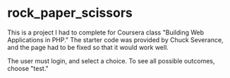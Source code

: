 # rock_paper_scissors
This is a project I had to complete for Coursera class "Building Web Applications in PHP." The starter code was provided by Chuck Severance, and the page had to be fixed so that it would work well. 

The user must login, and select a choice. To see all possible outcomes, choose "test."
